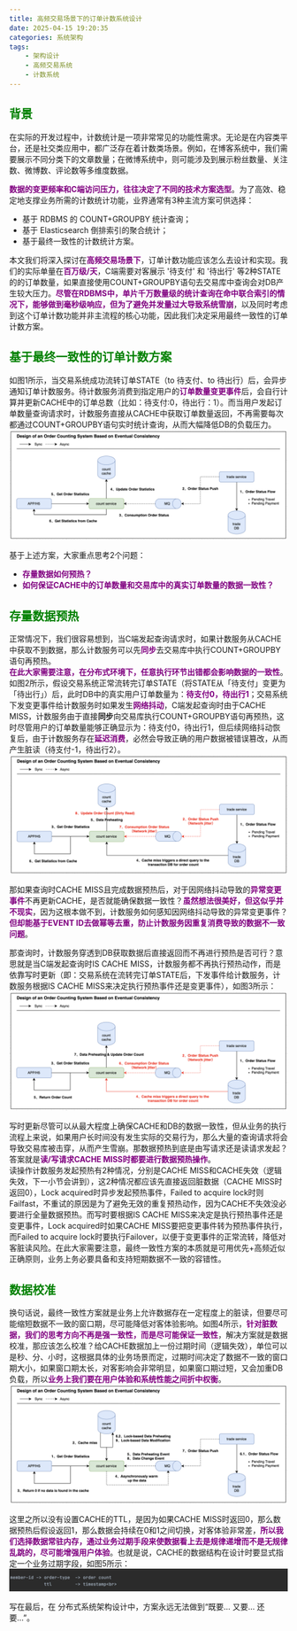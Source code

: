 ```yaml
---
title: 高频交易场景下的订单计数系统设计
date: 2025-04-15 19:20:35
categories: 系统架构
tags:
    - 架构设计
    - 高频交易系统
    - 计数系统
---
```

## <span style="color:green">背景</span>
在实际的开发过程中，计数统计是一项非常常见的功能性需求。无论是在内容类平台，还是社交类应用中，都广泛存在着计数类场景。例如，在博客系统中，我们需要展示不同分类下的文章数量；在微博系统中，则可能涉及到展示粉丝数量、关注数、微博数、评论数等多维度数据。<br>

<span style="color:purple">**数据的变更频率和C端访问压力，往往决定了不同的技术方案选型**</span>。为了高效、稳定地支撑业务所需的计数统计功能，业界通常有3种主流方案可供选择：
- 基于 RDBMS 的 COUNT+GROUPBY 统计查询；
- 基于 Elasticsearch 倒排索引的聚合统计；
- 基于最终一致性的计数统计方案。<br>

本文我们将深入探讨在<span style="color:purple">**高频交易场景下**</span>，订单计数功能应该怎么去设计和实现。我们的实际单量在<span style="color:purple">**百万级/天**</span>，C端需要对客展示 '待支付' 和 '待出行' 等2种STATE的的订单数量，如果直接使用COUNT+GROUPBY语句去交易库中查询会对DB产生较大压力。<span style="color:purple">**尽管在RDBMS中，单片千万数量级的统计查询在命中联合索引的情况下，能够做到毫秒级响应，但为了避免并发量过大导致系统雪崩**</span>，以及同时考虑到这个订单计数功能并非主流程的核心功能，因此我们决定采用最终一致性的订单计数方案。

## <span style="color:green">基于最终一致性的订单计数方案</span>
如图1所示，当交易系统成功流转订单STATE（to 待支付、to 待出行）后，会异步通知订单计数服务。待计数服务消费到指定用户的<span style="color:purple">**订单数量变更事件**</span>后，会自行计算并更新CACHE中的订单总数（比如：待支付:0，待出行：1）。而当用户发起订单数量查询请求时，计数服务直接从CACHE中获取订单数量返回，不再需要每次都通过COUNT+GROUPBY语句实时统计查询，从而大幅降低DB的负载压力。
![图1-最终一致性方案](https://raw.githubusercontent.com/gaoxianglong/blog/refs/heads/master/imgs/%E6%88%AA%E5%B1%8F2025-04-17%2013.29.31.png)

基于上述方案，大家重点思考2个问题：
- <span style="color:purple">**存量数据如何预热？**</span>
- <span style="color:purple">**如何保证CACHE中的订单数量和交易库中的真实订单数量的数据一致性？**</span>

## <span style="color:green">存量数据预热</span>
正常情况下，我们很容易想到，当C端发起查询请求时，如果计数服务从CACHE中获取不到数据，那么计数服务可以先<span style="color:purple">**同步**</span>去交易库中执行COUNT+GROUPBY语句再预热。<br>
<span style="color:purple">**在此大家需要注意，在分布式环境下，任意执行环节出错都会影响数据的一致性**</span>。如图2所示，假设交易系统正常流转完订单STATE（将STATE从「待支付」变更为「待出行」）后，此时DB中的真实用户订单数量为：<span style="color:purple">**待支付0，待出行1**</span>；交易系统下发变更事件给计数服务时如果发生<span style="color:purple">**网络抖动**</span>，C端发起查询时由于CACHE MISS，计数服务由于直接**同步**向交易库执行COUNT+GROUPBY语句再预热，这时尽管用户的订单数量能够正确显示为：待支付0，待出行1，但后续网络抖动恢复后，由于计数服务存在<span style="color:purple">**延迟消费**</span>，必然会导致正确的用户数据被错误篡改，从而产生脏读（待支付-1，待出行2）。
![图2-数据一致性问题](https://raw.githubusercontent.com/gaoxianglong/blog/refs/heads/master/imgs/%E6%88%AA%E5%B1%8F2025-04-17%2013.29.38.png)

那如果查询时CACHE MISS且完成数据预热后，对于因网络抖动导致的<span style="color:purple">**异常变更事件**</span>不再更新CACHE，是否就能确保数据一致性？<span style="color:purple">**虽然想法很美好，但这似乎并不现实**</span>，因为这根本做不到，计数服务如何感知因网络抖动导致的异常变更事件？<span style="color:purple">**但却能基于EVENT ID去做幂等去重，防止计数服务因重复消费导致的数据不一致问题**</span>。<br>

那查询时，计数服务穿透到DB获取数据后直接返回而不再进行预热是否可行？意思就是当C端发起查询时IS CACHE MISS，计数服务都不再执行预热动作，而是依靠写时更新（即：交易系统在流转完订单STATE后，下发事件给计数服务，计数服务根据IS CACHE MISS来决定执行预热事件还是变更事件），如图3所示：
![图3-缓存穿透问题](https://raw.githubusercontent.com/gaoxianglong/blog/refs/heads/master/imgs/%E6%88%AA%E5%B1%8F2025-04-17%2013.29.50.png)

写时更新尽管可以从最大程度上确保CACHE和DB的数据一致性，但从业务的执行流程上来说，如果用户长时间没有发生实际的交易行为，那么大量的查询请求将会导致交易库被击穿，从而产生雪崩。那数据预热到底是由写请求还是读请求发起？答案就是<span style="color:purple">**读/写请求CACHE MISS时都要进行数据预热操作**</span>。<br>
读操作计数服务发起预热有2种情况，分别是CACHE MISS和CACHE失效（逻辑失效，下一小节会讲到），这2种情况都应该先直接返回脏数据（CACHE MISS时返回0），Lock acquired时异步发起预热事件，Failed to acquire lock时则Failfast，不重试的原因是为了避免无效的重复预热动作，因为CACHE不失效没必要进行全量数据预热。而写时要根据IS CACHE MISS来决定是执行预热事件还是变更事件，Lock acquired时如果CACHE MISS要把变更事件转为预热事件执行，而Failed to acquire lock时要执行Failover，以便于变更事件的正常流转，降低对客脏读风险</span>。在此大家需要注意，最终一致性方案的本质就是可用优先+高频近似正确原则，业务上务必要具备和支持短期数据不一致的容错性。

## <span style="color:green">数据校准</span>
换句话说，最终一致性方案就是业务上允许数据存在一定程度上的脏读，但要尽可能缩短数据不一致的窗口期，尽可能降低对客体验影响。如图4所示，<span style="color:purple">**针对脏数据，我们的思考方向不再是强一致性，而是尽可能保证一致性**</span>，解决方案就是数据校准，那应该怎么校准？给CACHE数据加上一份过期时间（逻辑失效），单位可以是秒、分、小时，这根据具体的业务场景而定，过期时间决定了数据不一致的窗口期大小，如果窗口期太长，对客影响会非常明显，如果窗口期过短，又会加重DB负载，所以<span style="color:purple">**业务上我们要在用户体验和系统性能之间折中权衡**</span>。
![图4-数据校准](https://raw.githubusercontent.com/gaoxianglong/blog/refs/heads/master/imgs/%E6%88%AA%E5%B1%8F2025-04-17%2013.30.00.png)

这里之所以没有设置CACHE的TTL，是因为如果CACHE MISS时返回0，那么数据预热后假设返回1，那么数据会持续在0和1之间切换，对客体验非常差，<span style="color:purple">**所以我们选择数据常驻内存，通过业务过期手段来使数据看上去是规律递增而不是无规律乱跳的，尽可能增强用户体验**</span>。也就是说，CACHE的数据结构在设计时要显式指定一个业务过期字段，如图5所示：
![图5-CACHE数据结构设计](https://raw.githubusercontent.com/gaoxianglong/blog/refs/heads/master/imgs/%E6%88%AA%E5%B1%8F2025-04-17%2016.43.24.png)

写在最后，在 分布式系统架构设计中，方案永远无法做到“既要… 又要… 还要…”。